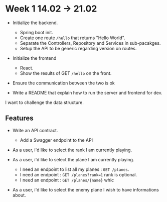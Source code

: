 # Week 1 14.02 -> 21.02

- Initialize the backend.
    - Spring boot init.
    - Create one route `/hello` that returns "Hello World".
    - Separate the Controllers, Repository and Services in sub-pacakges.
    - Setup the API to be generic regarding version on routes.
- Initialize the frontend
    - React.
    - Show the results of GET `/hello` on the front.

- Ensure the communication between the two is ok

- Write a README that explain how to run the server and frontend for dev.

I want to challenge the data structure.

## Features

- Write an API contract.
    - Add a Swagger endpoint to the API

- As a user, i'd like to select the rank I am currently playing.

- As a user, i'd like to select the plane I am currently playing.
    - I need an endpoint to list all my planes : `GET /planes`.
    - I need an endpoint : `GET /planes?rank=1` rank is optional.
    - I need an endpoint : `GET /planes/{name}` whic

- As a user, i'd like to select the enemy plane I wish to have informations about.